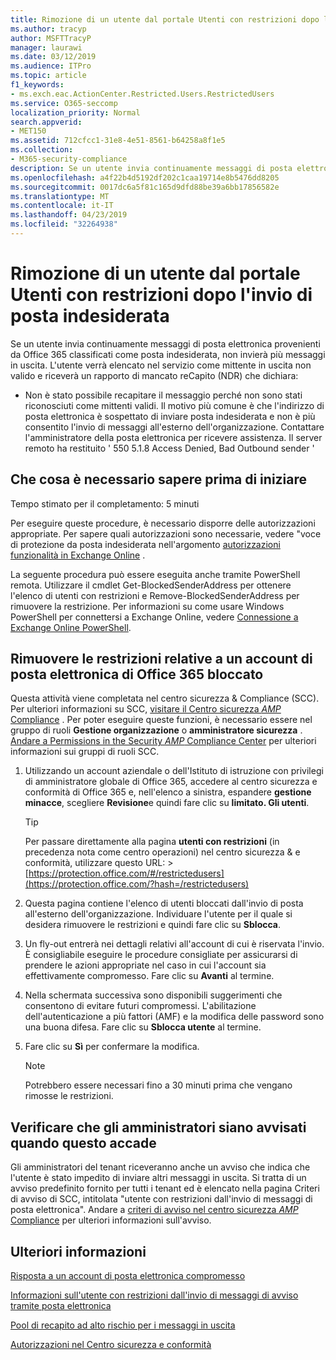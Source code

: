 ```yaml
---
title: Rimozione di un utente dal portale Utenti con restrizioni dopo l'invio di posta indesiderata
ms.author: tracyp
author: MSFTTracyP
manager: laurawi
ms.date: 03/12/2019
ms.audience: ITPro
ms.topic: article
f1_keywords:
- ms.exch.eac.ActionCenter.Restricted.Users.RestrictedUsers
ms.service: O365-seccomp
localization_priority: Normal
search.appverid:
- MET150
ms.assetid: 712cfcc1-31e8-4e51-8561-b64258a8f1e5
ms.collection:
- M365-security-compliance
description: Se un utente invia continuamente messaggi di posta elettronica provenienti da Office 365 classificati come posta indesiderata, non invierà più messaggi.
ms.openlocfilehash: a4f22b4d5192df202c1caa19714e8b5476dd8205
ms.sourcegitcommit: 0017dc6a5f81c165d9dfd88be39a6bb17856582e
ms.translationtype: MT
ms.contentlocale: it-IT
ms.lasthandoff: 04/23/2019
ms.locfileid: "32264938"
---
```

# <a name="removing-a-user-from-the-restricted-users-portal-after-sending-spam-email"></a>Rimozione di un utente dal portale Utenti con restrizioni dopo l'invio di posta indesiderata

Se un utente invia continuamente messaggi di posta elettronica provenienti da Office 365 classificati come posta indesiderata, non invierà più messaggi in uscita. L'utente verrà elencato nel servizio come mittente in uscita non valido e riceverà un rapporto di mancato reCapito (NDR) che dichiara:

- Non è stato possibile recapitare il messaggio perché non sono stati riconosciuti come mittenti validi. Il motivo più comune è che l'indirizzo di posta elettronica è sospettato di inviare posta indesiderata e non è più consentito l'invio di messaggi all'esterno dell'organizzazione. Contattare l'amministratore della posta elettronica per ricevere assistenza. Il server remoto ha restituito ' 550 5.1.8 Access Denied, Bad Outbound sender '

## <a name="what-do-you-need-to-know-before-you-begin"></a>Che cosa è necessario sapere prima di iniziare
<a name="sectionSection0"> </a>

Tempo stimato per il completamento: 5 minuti
  
Per eseguire queste procedure, è necessario disporre delle autorizzazioni appropriate. Per sapere quali autorizzazioni sono necessarie, vedere "voce di protezione da posta indesiderata nell'argomento [autorizzazioni funzionalità in Exchange Online](http://technet.microsoft.com/library/15073ce1-0917-403b-8839-02a2ebc96e16.aspx) .

La seguente procedura può essere eseguita anche tramite PowerShell remota. Utilizzare il cmdlet Get-BlockedSenderAddress per ottenere l'elenco di utenti con restrizioni e Remove-BlockedSenderAddress per rimuovere la restrizione. Per informazioni su come usare Windows PowerShell per connettersi a Exchange Online, vedere [Connessione a Exchange Online PowerShell](https://go.microsoft.com/fwlink/p/?linkid=396554).

## <a name="remove-restrictions-for-a-blocked-office-365-email-account"></a>Rimuovere le restrizioni relative a un account di posta elettronica di Office 365 bloccato

Questa attività viene completata nel centro sicurezza & Compliance (SCC). Per ulteriori informazioni su SCC, [visitare il Centro sicurezza _AMP_ Compliance](go-to-the-securitycompliance-center.md) . Per poter eseguire queste funzioni, è necessario essere nel gruppo di ruoli **Gestione organizzazione** o **amministratore sicurezza** . [Andare a Permissions in the Security _AMP_ Compliance Center](permissions-in-the-security-and-compliance-center.md) per ulteriori informazioni sui gruppi di ruoli SCC.

1. Utilizzando un account aziendale o dell'Istituto di istruzione con privilegi di amministratore globale di Office 365, accedere al centro sicurezza e conformità di Office 365 e, nell'elenco a sinistra, espandere **gestione minacce**, scegliere **Revisione**e quindi fare clic su **limitato. Gli utenti**.
    
    > [!TIP]
    > Per passare direttamente alla pagina **utenti con restrizioni** (in precedenza nota come centro operazioni) nel centro sicurezza &amp; e conformità, utilizzare questo URL: >[https://protection.office.com/#/restrictedusers](https://protection.office.com/?hash=/restrictedusers)

2. Questa pagina contiene l'elenco di utenti bloccati dall'invio di posta all'esterno dell'organizzazione.  Individuare l'utente per il quale si desidera rimuovere le restrizioni e quindi fare clic su **Sblocca**.

3. Un fly-out entrerà nei dettagli relativi all'account di cui è riservata l'invio. È consigliabile eseguire le procedure consigliate per assicurarsi di prendere le azioni appropriate nel caso in cui l'account sia effettivamente compromesso. Fare clic su **Avanti** al termine.

4. Nella schermata successiva sono disponibili suggerimenti che consentono di evitare futuri compromessi. L'abilitazione dell'autenticazione a più fattori (AMF) e la modifica delle password sono una buona difesa. Fare clic su **Sblocca utente** al termine.

5. Fare clic su **Sì** per confermare la modifica.

    > [!NOTE]
    > Potrebbero essere necessari fino a 30 minuti prima che vengano rimosse le restrizioni. 

## <a name="making-sure-admins-are-alerted-when-this-happens"></a>Verificare che gli amministratori siano avvisati quando questo accade

Gli amministratori del tenant riceveranno anche un avviso che indica che l'utente è stato impedito di inviare altri messaggi in uscita. Si tratta di un avviso predefinito fornito per tutti i tenant ed è elencato nella pagina Criteri di avviso di SCC, intitolata "utente con restrizioni dall'invio di messaggi di posta elettronica". Andare a [criteri di avviso nel centro sicurezza _AMP_ Compliance](https://docs.microsoft.com/en-us/office365/securitycompliance/alert-policies) per ulteriori informazioni sull'avviso.

## <a name="for-more-information"></a>Ulteriori informazioni

[Risposta a un account di posta elettronica compromesso](responding-to-a-compromised-email-account.md)

[Informazioni sull'utente con restrizioni dall'invio di messaggi di avviso tramite posta elettronica](https://docs.microsoft.com/en-us/office365/securitycompliance/alert-policies)

[Pool di recapito ad alto rischio per i messaggi in uscita](high-risk-delivery-pool-for-outbound-messages.md)

[Autorizzazioni nel Centro sicurezza e conformità](permissions-in-the-security-and-compliance-center.md)

